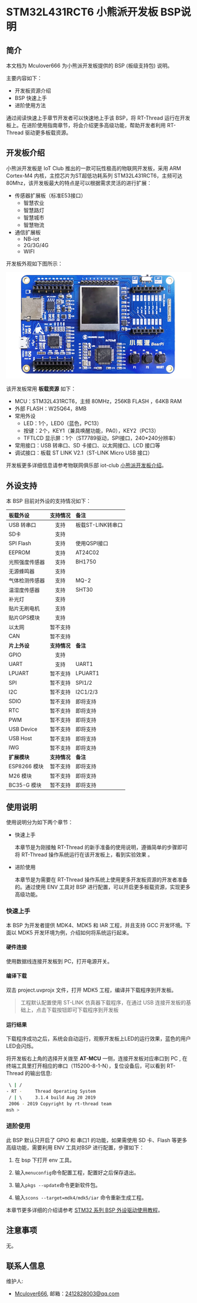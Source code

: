# STM32L431RCT6 小熊派开发板 BSP说明

## 简介

本文档为 Mculover666 为小熊派开发板提供的 BSP (板级支持包) 说明。

主要内容如下：

- 开发板资源介绍
- BSP 快速上手
- 进阶使用方法

通过阅读快速上手章节开发者可以快速地上手该 BSP，将 RT-Thread 运行在开发板上。在进阶使用指南章节，将会介绍更多高级功能，帮助开发者利用 RT-Thread 驱动更多板载资源。

## 开发板介绍

小熊派开发板是 IoT Club 推出的一款可玩性极高的物联网开发板，采用 ARM Cortex-M4 内核，主控芯片为ST超低功耗系列 STM32L431RCT6，主频可达 80Mhz，该开发板最大的特点是可以根据需求灵活的进行扩展：

- 传感器扩展板（标准E53接口）
  - 智慧农业
  - 智慧路灯
  - 智慧城市
  - 智慧物流
- 通信扩展板
  - NB-iot
  - 2G/3G/4G
  - WIFI

开发板外观如下图所示：

![board](figures/board.png)

该开发板常用 **板载资源** 如下：

- MCU：STM32L431RCT6，主频 80MHz，256KB FLASH ，64KB RAM
- 外部 FLASH：W25Q64，8MB
- 常用外设
  - LED：1个，LED0（蓝色，PC13）
  - 按键：2个，KEY1（兼具唤醒功能，PA0），KEY2（PC13）
  - TFTLCD 显示屏：1个（ST7789驱动，SPI接口，240*240分辨率）
- 常用接口：USB 转串口、SD 卡接口、以太网接口、LCD 接口等
- 调试接口：板载 ST LINK V2.1（ST-LINK Micro USB 接口）

开发板更多详细信息请参考物联网俱乐部 iot-club [小熊派开发板介绍](https://iot-club.taobao.com/index.htm)。

## 外设支持

本 BSP 目前对外设的支持情况如下：

| **板载外设**      | **支持情况** | **备注**                              |
| :----------------- | :----------: | :------------------------------------- |
| USB 转串口        |     支持     |         板载ST-LINK转串口              |
| SD卡              |   支持   |                                       |
| SPI Flash         |     支持     |         使用QSPI接口                              |
| EEPROM        |     支持     |             AT24C02                   |
| 光照强度传感器     |   支持   |                BH1750                       |
| 无源蜂鸣器              |   支持   |                                       |
| 气体检测传感器              |   支持   |     MQ-2                                  |
| 温湿度传感器              |   支持   |     SHT30                                  |
| 补光灯              |   支持   |                                       |
| 贴片无刷电机              |   支持   |                                       |
| 贴片GPS模块              |   支持   |                                       |
| 以太网            |     暂不支持     |                                       |
| CAN               |   暂不支持   |                                       |
| **片上外设**      | **支持情况** | **备注**                              |
| GPIO              |     支持     |  |
| UART              |     支持     | UART1                          |
| LPUART              |     暂不支持     | LPUART1                             |
| SPI               |     暂不支持     | SPI1/2                              |
| I2C               |     暂不支持     | I2C1/2/3                              |
| SDIO              |   暂不支持   |     即将支持                  |
| RTC               |   暂不支持   | 即将支持                              |
| PWM               |   暂不支持   | 即将支持                              |
| USB Device        |   暂不支持   | 即将支持                              |
| USB Host          |   暂不支持   | 即将支持                              |
| IWG               |   暂不支持   | 即将支持                              |
| **扩展模块**      | **支持情况** | **备注**                              |
|     ESP8266 模块      |   暂不支持   |    即将支持                                  |
|     M26 模块      |   暂不支持   |    即将支持                                  |
|     BC35-G 模块      |   暂不支持   |    即将支持                                  |

## 使用说明

使用说明分为如下两个章节：

- 快速上手

    本章节是为刚接触 RT-Thread 的新手准备的使用说明，遵循简单的步骤即可将 RT-Thread 操作系统运行在该开发板上，看到实验效果 。

- 进阶使用

    本章节是为需要在 RT-Thread 操作系统上使用更多开发板资源的开发者准备的。通过使用 ENV 工具对 BSP 进行配置，可以开启更多板载资源，实现更多高级功能。


### 快速上手

本 BSP 为开发者提供 MDK4、MDK5 和 IAR 工程，并且支持 GCC 开发环境。下面以 MDK5 开发环境为例，介绍如何将系统运行起来。

#### 硬件连接

使用数据线连接开发板到 PC，打开电源开关。

#### 编译下载

双击 project.uvprojx 文件，打开 MDK5 工程，编译并下载程序到开发板。

> 工程默认配置使用 ST-LINK 仿真器下载程序，在通过 USB 连接开发板的基础上，点击下载按钮即可下载程序到开发板

#### 运行结果

下载程序成功之后，系统会自动运行，观察开发板上LED的运行效果，蓝色的用户LED会闪烁。

将开发板右上角的选择开关拨至 **AT-MCU** 一侧，连接开发板对应串口到 PC , 在终端工具里打开相应的串口（115200-8-1-N），复位设备后，可以看到 RT-Thread 的输出信息:

```bash
 \ | /
- RT -     Thread Operating System
 / | \     3.1.4 build Aug 20 2019
 2006 - 2019 Copyright by rt-thread team
msh >
```
### 进阶使用

此 BSP 默认只开启了 GPIO 和 串口1 的功能，如果需使用 SD 卡、Flash 等更多高级功能，需要利用 ENV 工具对BSP 进行配置，步骤如下：

1. 在 bsp 下打开 env 工具。

2. 输入`menuconfig`命令配置工程，配置好之后保存退出。

3. 输入`pkgs --update`命令更新软件包。

4. 输入`scons --target=mdk4/mdk5/iar` 命令重新生成工程。

本章节更多详细的介绍请参考 [STM32 系列 BSP 外设驱动使用教程](../docs/STM32系列BSP外设驱动使用教程.md)。

## 注意事项

无。

## 联系人信息

维护人:

-  [Mculover666](https://github.com/Mculover666), 邮箱：<2412828003@qq.com>